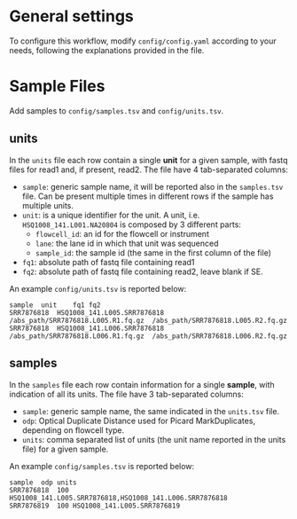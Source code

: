 # General settings
To configure this workflow, modify ``config/config.yaml`` according to your needs, following the explanations provided in the file.

# Sample Files

Add samples to `config/samples.tsv` and `config/units.tsv`. 

## units
In the `units` file each row contain a single **unit** for a given sample, with fastq files for read1 and, if present, read2.
The file have 4 tab-separated columns: 
* `sample`: generic sample name, it will be reported also in the `samples.tsv` file. Can be present multiple times in different rows if the sample has multiple units.
* `unit`: is a unique identifier for the unit. A unit, i.e. `HSQ1008_141.L001.NA20804` is composed by 3 different parts:
  * `flowcell_id`: an id for the flowcell or instrument
  * `lane`: the lane id in which that unit was sequenced
  * `sample_id`: the sample id (the same in the first column of the file)
* `fq1`: absolute path of fastq file containing read1
* `fq2`: absolute path of fastq file containing read2, leave blank if SE.

An example ``config/units.tsv`` is reported below:
```
sample	unit	fq1	fq2
SRR7876818	HSQ1008_141.L005.SRR7876818	/abs_path/SRR7876818.L005.R1.fq.gz	/abs_path/SRR7876818.L005.R2.fq.gz
SRR7876818	HSQ1008_141.L006.SRR7876818	/abs_path/SRR7876818.L006.R1.fq.gz	/abs_path/SRR7876818.L006.R2.fq.gz
```

## samples
In the `samples` file each row contain information for a single **sample**, with indication of all its units.
The file have 3 tab-separated columns: 
* `sample`: generic sample name, the same indicated in the `units.tsv` file. 
* `odp`: Optical Duplicate Distance used for Picard MarkDuplicates, depending on flowcell type.
* `units`: comma separated list of units (the unit name reported in the units file) for a given sample.

An example ``config/samples.tsv`` is reported below:
```
sample	odp	units
SRR7876818	100	HSQ1008_141.L005.SRR7876818,HSQ1008_141.L006.SRR7876818
SRR7876819	100	HSQ1008_141.L005.SRR7876819
```
